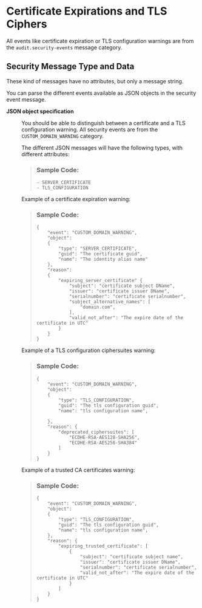 <!-- loioed9343ba00ea495ba84665e269eafcf3 -->

# Certificate Expirations and TLS Ciphers

All events like certificate expiration or TLS configuration warnings are from the `audit.security-events` message category.



## Security Message Type and Data

These kind of messages have no attributes, but only a message string.

You can parse the different events available as JSON objects in the security event message.


<dl>
<dt><b>

JSON object specification

</b></dt>
<dd>

You should be able to distinguish between a certificate and a TLS configuration warning. All security events are from the `CUSTOM_DOMAIN_WARNING` category.

The different JSON messages will have the following types, with different attributes:

> ### Sample Code:  
> ```
> - SERVER_CERTIFICATE
> - TLS_CONFIGURATION
> ```

Example of a certificate expiration warning:

> ### Sample Code:  
> ```
> {
>     "event": "CUSTOM_DOMAIN_WARNING",
>     "object":
>     {
>         "type": "SERVER_CERTIFICATE",
>         "guid": "The certificate guid",
>         "name": "The identity alias name"
>     },
>     "reason":
>     {
>         "expiring_server_certificate" {
>             "subject": "certificate subject DName",
>             "issuer": "certificate issuer DName",
>             "serialnumber": "certificate serialnumber",
>             "subject_alternative_names": [
>                 "domain.com",
>             ],
>             "valid_not_after": "The expire date of the certificate in UTC"
>         }
>     }
> }
> ```

Example of a TLS configuration ciphersuites warning:

> ### Sample Code:  
> ```
> {
>     "event": "CUSTOM_DOMAIN_WARNING",
>     "object":
>     {
>         "type": "TLS_CONFIGURATION",
>         "guid": "The tls configuration guid",
>         "name": "tls configuration name",
> 
>     },
>     "reason": {
>         "deprecated_ciphersuites": [
>             "ECDHE-RSA-AES128-SHA256",
>             "ECDHE-RSA-AES256-SHA384"
>         ]
>     }
> }
> ```

Example of a trusted CA certificates warning:

> ### Sample Code:  
> ```
> {
>     "event": "CUSTOM_DOMAIN_WARNING",
>     "object":
>     {
>         "type": "TLS_CONFIGURATION",
>         "guid": "The tls configuration guid",
>         "name": "tls configuration name",
>     },
>     "reason": {
>         "expiring_trusted_certificate": [
>             {
>                 "subject": "certificate subject name",
>                 "issuer": "certificate issuer DName",
>                 "serialnumber": "certificate serialnumber",
>                 "valid_not_after": "The expire date of the certificate in UTC"
>             }
>         ]
>     }
> }
> ```



</dd>
</dl>


